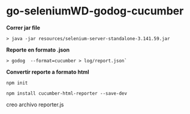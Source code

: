 # go-seleniumWD-godog-cucumber

**Correr jar file**

```
> java -jar resources/selenium-server-standalone-3.141.59.jar
```

**Reporte en formato .json**

```
> godog  --format=cucumber > log/report.json`
```


**Convertir reporte a formato html**

```
npm init

npm install cucumber-html-reporter --save-dev
```
creo archivo reporter.js
